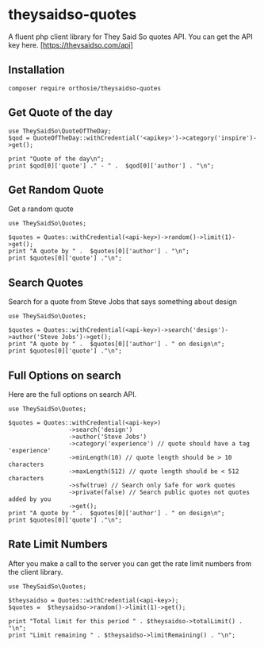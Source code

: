 # theysaidso-quotes

A fluent php client library for They Said So quotes API. You can get the API key here. [https://theysaidso.com/api]

## Installation

```
composer require orthosie/theysaidso-quotes
```

## Get Quote of the day

```
use TheySaidSo\QuoteOfTheDay;
$qod = QuoteOfTheDay::withCredential('<apikey>')->category('inspire')->get();

print "Quote of the day\n";
print $qod[0]['quote'] ." - " .  $qod[0]['author'] . "\n";
```

## Get Random Quote

Get a random quote 
```
use TheySaidSo\Quotes;

$quotes = Quotes::withCredential(<api-key>)->random()->limit(1)->get();
print "A quote by " .  $quotes[0]['author'] . "\n";
print $quotes[0]['quote'] ."\n";
```

## Search Quotes

Search for a quote from Steve Jobs that says something about design
```
use TheySaidSo\Quotes;

$quotes = Quotes::withCredential(<api-key>)->search('design')->author('Steve Jobs')->get();
print "A quote by " .  $quotes[0]['author'] . " on design\n";
print $quotes[0]['quote'] ."\n";
```

## Full Options on search

Here are the full options on search API.

```
use TheySaidSo\Quotes;

$quotes = Quotes::withCredential(<api-key>)
                 ->search('design')
                 ->author('Steve Jobs')
                 ->category('experience') // quote should have a tag 'experience'
                 ->minLength(10) // quote length should be > 10 characters
                 ->maxLength(512) // quote length should be < 512 characters
                 ->sfw(true) // Search only Safe for work quotes
                 ->private(false) // Search public quotes not quotes added by you
                 ->get();
print "A quote by " .  $quotes[0]['author'] . " on design\n";
print $quotes[0]['quote'] ."\n";
```

## Rate Limit Numbers

After you make a call to the server you can get the rate limit numbers from the client library.

```
use TheySaidSo\Quotes;

$theysaidso = Quotes::withCredential(<api-key>);
$quotes =  $theysaidso->random()->limit(1)->get();

print "Total limit for this period " . $theysaidso->totalLimit() . "\n";
print "Limit remaining " . $theysaidso->limitRemaining() . "\n";
```
